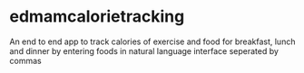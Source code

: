 # edmamcalorietracking
An end to end app to track calories of exercise and food for breakfast, lunch and dinner by entering foods in natural language interface seperated by commas
